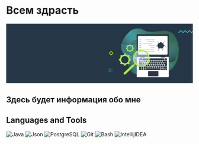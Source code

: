 <!DOCTYPE html>
<html lang="en">
<head>
    <meta charset="UTF-8">
    <meta name="viewport" content="width=device-width, initial-scale=1.0">
    <title>My Portfolio</title>
    <link rel="stylesheet" type="text/css" href="style.css">
</head>
<body>

<!-- Шапка -->
<h1>Всем здрасть</h1>
<img class="header-img" src="assets/qa-testing-header.png" alt="Header">

<!-- Информация обо мне -->
<h2>Здесь будет информация обо мне</h2>

<!-- Языки и инструменты -->
<h2>Languages and Tools</h2>
<img src="https://cdn.jsdelivr.net/gh/devicons/devicon@latest/icons/java/java-original-wordmark.svg" title="Java" width="50"/>
<img src="https://cdn.jsdelivr.net/gh/devicons/devicon@latest/icons/json/json-original.svg" title="Json" width="50" />
<img src="https://cdn.jsdelivr.net/gh/devicons/devicon@latest/icons/postgresql/postgresql-plain.svg" title="PostgreSQL" width="50" />
<img src="https://cdn.jsdelivr.net/gh/devicons/devicon@latest/icons/git/git-original.svg" title="Git" width="50" />
<img src="https://cdn.jsdelivr.net/gh/devicons/devicon@latest/icons/bash/bash-original.svg" title="Bash" width="50" />
<i class="devicon-selenium-plain selenium-icon" title="Selenium"></i>
<i class="devicon-postman-plain postman-icon" title="Postman"></i>
<img src="https://cdn.jsdelivr.net/gh/devicons/devicon@latest/icons/intellij/intellij-original.svg" title="IntellijIDEA" width="50" />
<i class="devicon-junit-plain-wordmark junit5-icon" title="JUnit 5"></i>

</body>
</html>



